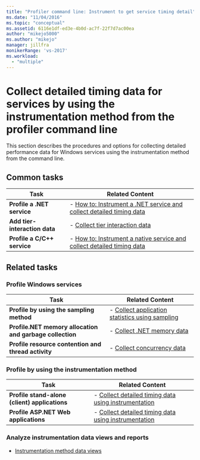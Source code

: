 ```yaml
---
title: "Profiler command line: Instrument to get service timing detail"
ms.date: "11/04/2016"
ms.topic: "conceptual"
ms.assetid: 6116e1df-ed3e-4b0d-ac7f-22f7d7ac00ea
author: "mikejo5000"
ms.author: "mikejo"
manager: jillfra
monikerRange: 'vs-2017'
ms.workload:
  - "multiple"
---
```

# Collect detailed timing data for services by using the instrumentation method from the profiler command line
This section describes the procedures and options for collecting detailed performance data for Windows services using the instrumentation method from the command line.

## Common tasks

|Task|Related Content|
|----------|---------------------|
|**Profile a .NET service**|-   [How to: Instrument a .NET service and collect detailed timing data](../profiling/how-to-instrument-a-dotnet-service-and-collect-detailed-timing-data-by-using-the-profiler-command-line.md)|
|**Add tier-interaction data**|-   [Collect tier interaction data](../profiling/adding-tier-interaction-data-from-the-command-line.md)|
|**Profile a C/C++ service**|-   [How to: Instrument a native service and collect detailed timing data](../profiling/how-to-instrument-a-native-service-and-collect-detailed-timing-data-by-using-the-profiler-command-line.md)|

## Related tasks

### Profile Windows services

|Task|Related Content|
|----------|---------------------|
|**Profile by using the sampling method**|-   [Collect application statistics using sampling](../profiling/collecting-application-statistics-for-services-by-using-the-profiler-sampling-method.md)|
|**Profile.NET memory allocation and garbage collection**|-   [Collect .NET memory data](../profiling/collecting-memory-data-from-dotnet-framework-services-by-using-the-profiler-command-line.md)|
|**Profile resource contention and thread activity**|-   [Collect concurrency data](../profiling/collecting-concurrency-data-for-a-service-by-using-the-profiler-command-line.md)|

### Profile by using the instrumentation method

|Task|Related Content|
|----------|---------------------|
|**Profile stand-alone (client) applications**|-   [Collect detailed timing data using instrumentation](../profiling/collecting-detailed-timing-data-for-a-stand-alone-application.md)|
|**Profile ASP.NET Web applications**|-   [Collect detailed timing data using instrumentation](../profiling/collecting-detailed-timing-data-aspnet-profiler-instrumentation-method.md)|

### Analyze instrumentation data views and reports
- [Instrumentation method data views](../profiling/instrumentation-method-data-views.md)
